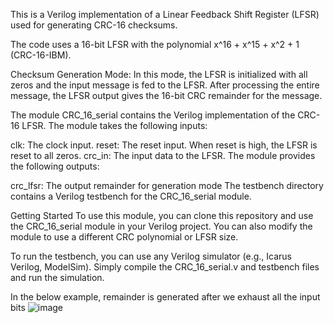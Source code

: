 This is a Verilog implementation of a Linear Feedback Shift Register (LFSR) used for generating CRC-16 checksums.

The code uses a 16-bit LFSR with the polynomial x^16 + x^15 + x^2 + 1 (CRC-16-IBM). 

Checksum Generation Mode: In this mode, the LFSR is initialized with all zeros and the input message is fed to the LFSR. After processing the entire message, the LFSR output gives the 16-bit CRC remainder for the message.

The module CRC_16_serial contains the Verilog implementation of the CRC-16 LFSR. The module takes the following inputs:

clk: The clock input.
reset: The reset input. When reset is high, the LFSR is reset to all zeros.
crc_in: The input data to the LFSR.
The module provides the following outputs:

crc_lfsr: The output remainder for generation mode 
The testbench directory contains a Verilog testbench for the CRC_16_serial module.  

Getting Started
To use this module, you can clone this repository and use the CRC_16_serial module in your Verilog project. You can also modify the module to use a different CRC polynomial or LFSR size.

To run the testbench, you can use any Verilog simulator (e.g., Icarus Verilog, ModelSim). Simply compile the CRC_16_serial.v and testbench files and run the simulation.

In the below example, remainder is generated after we exhaust all the input bits
![image](https://user-images.githubusercontent.com/64193247/230792270-403e6b79-9d5d-47ba-9d6b-ac22cd857d93.png)
